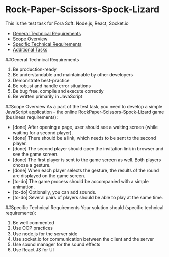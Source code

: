 # Rock-Paper-Scissors-Spock-Lizard

This is the test task for Fora Soft. Node.js, React, Socket.io

- [General Technical Requirements](#General-Technical-Requirements)
- [Scope Overview](#Scope-Overview)
- [Specific Technical Requirements](#specific-technical-requirements)
- [Additional Tasks](#Additional-tasks)

##General Technical Requirements

1. Be production-ready 
2. Be understandable and maintainable by other developers 
3. Demonstrate best-practice 
4. Be robust and handle error situations 
5. Be bug free, compile and execute correctly 
6. Be written primarily in JavaScript

##Scope Overview
As a part of the test task, you need to develop a simple JavaScript application - the online RockPaper-Scissors-Spock-Lizard game (business requirements):  
- [done] After opening a page, user should see a waiting screen (while waiting for a second player).
- [done] There should be a link, which needs to be sent to the second player.   
- [done] The second player should open the invitation link in browser and see the game screen.   
- [done] The first player is sent to the game screen as well. Both players choose a gesture.   
- [done] When each player selects the gesture, the results of the round are displayed on the game screen.   
- [to-do] The game process should be accompanied with a simple animation.   
- [to-do] Optionally, you can add sounds.  
- [to-do] Several pairs of players should be able to play at the same time.  

##Specific Technical Requirements
Your solution should (specific technical requirements):
1. Be well commented 
2. Use OOP practices 
3. Use node.js for the server side 
4. Use socket.io for communication between the client and the server
5. Use sound manager for the sound effects 
6. Use React JS for UI
